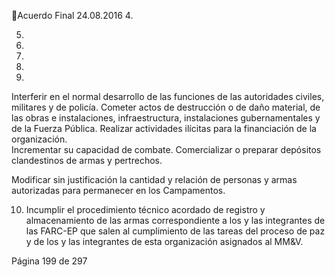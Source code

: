 Acuerdo Final 
24.08.2016 
4.
 
5.
 
6.
 
7.
 
8.
 
9.

Interferir en el normal desarrollo de las funciones de las autoridades civiles, militares y de policía. 
Cometer  actos  de  destrucción  o  de  daño  material,  de  las  obras  e  instalaciones,  infraestructura, 
instalaciones gubernamentales y de la Fuerza Pública. 
Realizar actividades ilícitas para la financiación de la organización.  
Incrementar su capacidad de combate. 
Comercializar o preparar depósitos clandestinos de armas y pertrechos.  

Modificar sin justificación la cantidad y relación de personas y armas autorizadas para permanecer 
en los Campamentos. 
 
10. Incumplir  el  procedimiento  técnico  acordado  de  registro  y  almacenamiento  de  las  armas 
correspondiente a los y las integrantes de las FARC-EP que salen al cumplimiento de las tareas del 
proceso de paz y de los y las integrantes de esta organización asignados al MM&V. 
 
 
 
 
 
 
 
 
 
 
 
 
 
 
 
 
 
 
 
 
 
 
 
 
 
 
 
 
 
Página 199 de 297 

 

